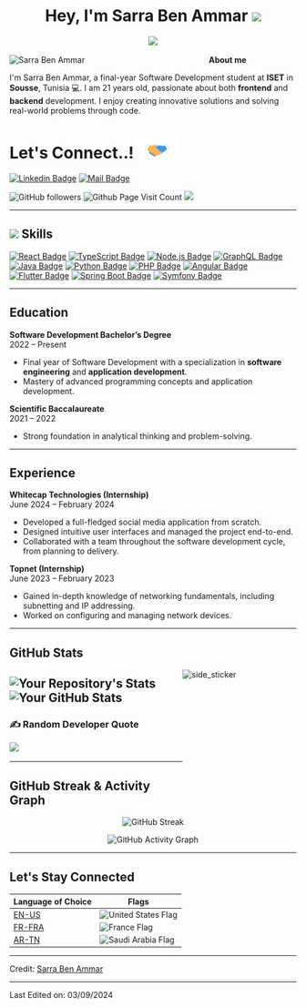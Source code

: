 <h1 align="center"><b>Hey, I'm Sarra Ben Ammar </b><img src="https://media.giphy.com/media/hvRJCLFzcasrR4ia7z/giphy.gif" width="35"></h1>
<p align="center">
  <a href="https://github.com/DenverCoder1/readme-typing-svg">
    <img src="https://readme-typing-svg.herokuapp.com?font=Time+New+Roman&color=cyan&size=25&center=true&vCenter=true&width=600&height=100&lines=Hey!+I'm+Sarra+Ben+Ammar;Software+Developer;Ppassionate+About+Frontend+and+Backend+Development;Always+Learning+New+Things">
  </a>
</p>

<!-- Profile image -->
<img title="My Avatar" align="left" src="https://img.freepik.com/premium-photo/beautiful-hijab-women-hand-drawn-illustration_705652-931.jpg" width="350px" alt="Sarra Ben Ammar">

**About me**

I'm Sarra Ben Ammar, a final-year Software Development student at **ISET** in **Sousse**, Tunisia 💻. I am 21 years old, passionate about both **frontend** and **backend** development. I enjoy creating innovative solutions and solving real-world problems through code. 

# <b> Let's Connect..!</b><img src="https://github.com/0xAbdulKhalid/0xAbdulKhalid/raw/main/assets/mdImages/handshake.gif" width="80">

[![Linkedin Badge](https://img.shields.io/badge/-SarraBenAmmar-0e76a8?style=flat&labelColor=0e76a8&logo=linkedin&logoColor=white)](https://www.linkedin.com/in/sarra-ben-ammar-095029252/)
[![Mail Badge](https://img.shields.io/badge/-SarraBenAmmar-c0392b?style=flat&labelColor=c0392b&logo=gmail&logoColor=white)](mailto:sarrabhbam@gmail.com)

![GitHub followers](https://img.shields.io/github/followers/SarraBenAmmar?style=social)
![Github Page Visit Count](https://komarev.com/ghpvc/?username=SarraBenAmmar)
<img src="https://img.shields.io/badge/Age-21-blue" />

---
## <img src="https://media2.giphy.com/media/QssGEmpkyEOhBCb7e1/giphy.gif?cid=ecf05e47a0n3gi1bfqntqmob8g9aid1oyj2wr3ds3mg700bl&rid=giphy.gif" width="25"><b> Skills</b><br>
<!-- Corrected the badge links for skills -->

[![React Badge](https://img.shields.io/badge/-React-61DBFB?style=for-the-badge&logo=react&logoColor=61DBFB)](https://reactjs.org/) 
[![TypeScript Badge](https://img.shields.io/badge/-TypeScript-007acc?style=for-the-badge&logo=typescript&logoColor=007acc)](https://www.typescriptlang.org/)
[![Node.js Badge](https://img.shields.io/badge/-Node.js-3C873A?style=for-the-badge&logo=node.js&logoColor=3C873A)](https://nodejs.org/)
[![GraphQL Badge](https://img.shields.io/badge/-GraphQL-e535ab?style=for-the-badge&logo=graphql&logoColor=e535ab)](https://graphql.org/)
[![Java Badge](https://img.shields.io/badge/-Java-007396?style=for-the-badge&logo=java&logoColor=white)](https://www.oracle.com/java/)
[![Python Badge](https://img.shields.io/badge/-Python-3776AB?style=for-the-badge&logo=python&logoColor=white)](https://www.python.org/)
[![PHP Badge](https://img.shields.io/badge/-PHP-777BB4?style=for-the-badge&logo=php&logoColor=white)](https://www.php.net/)
[![Angular Badge](https://img.shields.io/badge/-Angular-DD0031?style=for-the-badge&logo=angular&logoColor=white)](https://angular.io/)
[![Flutter Badge](https://img.shields.io/badge/-Flutter-02569B?style=for-the-badge&logo=flutter&logoColor=white)](https://flutter.dev/)
[![Spring Boot Badge](https://img.shields.io/badge/-Spring%20Boot-6DB33F?style=for-the-badge&logo=springboot&logoColor=white)](https://spring.io/projects/spring-boot)
[![Symfony Badge](https://img.shields.io/badge/-Symfony-FF0000?style=for-the-badge&logo=symfony&logoColor=white)](https://symfony.com/)



---

## Education

**Software Development Bachelor’s Degree**  
2022 – Present  
- Final year of Software Development with a specialization in **software engineering** and **application development**.  
- Mastery of advanced programming concepts and application development.

**Scientific Baccalaureate**  
2021 – 2022  
- Strong foundation in analytical thinking and problem-solving.

---

## Experience

**Whitecap Technologies (Internship)**  
June 2024 – February 2024  
- Developed a full-fledged social media application from scratch.  
- Designed intuitive user interfaces and managed the project end-to-end.  
- Collaborated with a team throughout the software development cycle, from planning to delivery.

**Topnet (Internship)**  
June 2023 – February 2023  
- Gained in-depth knowledge of networking fundamentals, including subnetting and IP addressing.  
- Worked on configuring and managing network devices.

---

## GitHub Stats
<!-- Fixed the GitHub stats API and adjusted layout -->
<img align="right" width=200px height=200px alt="side_sticker" src="https://media.giphy.com/media/TEnXkcsHrP4YedChhA/giphy.gif" />

![Your Repository's Stats](https://github-readme-stats.vercel.app/api/top-langs/?username=SarraBenAmmar&show_icons=true&locale=en&layout=compact&langs_count=50&theme=algolia)
![Your GitHub Stats](https://github-readme-stats.vercel.app/api?username=SarraBenAmmar&show_icons=true&theme=radical)
---

### ✍️ Random Developer Quote
![](https://quotes-github-readme.vercel.app/api?type=horizontal&theme=radical)

---

## GitHub Streak & Activity Graph

<p align="center">
  <img src="https://github-readme-streak-stats.herokuapp.com/?user=SarraBenAmmar&theme=algolia" alt="GitHub Streak" />
</p>

<p align="center">
  <img src="https://github-readme-activity-graph.vercel.app/graph?username=SarraBenAmmar&theme=react" alt="GitHub Activity Graph" />
</p>

---

## Let's Stay Connected

| Language of Choice           | Flags                                                 |
| ---------------------------- | ----------------------------------------------------- |
| [EN-US](./README.md)          | <img width="15%" alt="United States Flag" title="USA" src="https://upload.wikimedia.org/wikipedia/commons/a/a4/Flag_of_the_United_States.svg" /> |
| [FR-FRA](./README-FR-FRA.md)  | <img width="15%" alt="France Flag" title="France" src="https://upload.wikimedia.org/wikipedia/commons/c/c3/Flag_of_France.svg" /> |
| [AR-TN](./README-AR-SA.md)    | <img width="15%" alt="Saudi Arabia Flag" title="Tunisia" src="https://upload.wikimedia.org/wikipedia/commons/thumb/c/ce/Flag_of_Tunisia.svg/640px-Flag_of_Tunisia.svg.png" /> |

---

Credit: [Sarra Ben Ammar](https://github.com/SarraBenAmmar)

---

Last Edited on: 03/09/2024
